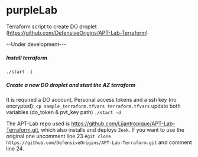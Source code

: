 # purpleLab
Terraform script to create DO droplet (https://github.com/DefensiveOrigins/APT-Lab-Terraform)

--Under development---

##### Install terraform
`./start -i` 

##### Create a new DO droplet and start the AZ terraform
It is required a DO account, Personal access tokens and a ssh key (no encrypted):
`cp sample_terraform.tfvars terraform.tfvars`
update both variables (do_token & pvt_key path)
`./start -d`

The APT-Lab repo used is https://github.com/Lijantropique/APT-Lab-Terraform.git, which also installs and deploys `Zeek`. If you want to use the original one uncomment line 23 `#git clone https://github.com/DefensiveOrigins/APT-Lab-Terraform.git` and comment line 24.

